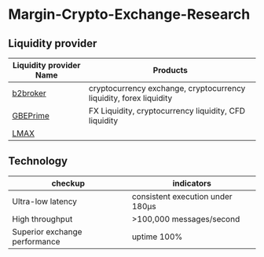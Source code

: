 # Margin-Crypto-Exchange-Research
## Liquidity provider

Liquidity provider Name | Products
------------ | -------------
[b2broker](https://www.b2broker.net) | cryptocurrency exchange, cryptocurrency liquidity, forex liquidity
[GBEPrime](https://gbeprime.com) | FX Liquidity, cryptocurrency liquidity, CFD liquidity
[LMAX](https://www.lmaxdigital.com/overview/)| 

## Technology
checkup | indicators
------------| ----------
Ultra-low latency | consistent execution under 180μs
High throughput   | >100,000 messages/second
Superior exchange performance | uptime 100%
